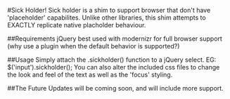 #Sick Holder!
Sick holder is a shim to support browser that don't have 'placeholder' capabilites. Unlike other libraries, this shim attempts to EXACTLY replicate native placholder behaviour.

##Requirements
jQuery best used with modernizr for full browser support (why use a plugin when the default behavior is supported?)

##Usage
Simply attach the .sickholder() function to a jQuery select. EG:
    $('input').sickholder();
You can also alter the included css files to change the look and feel of the text as well as the 'focus' styling.

##The Future
Updates will be coming soon, and will include more support.
